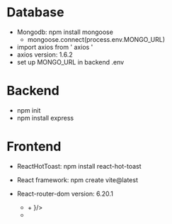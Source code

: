# Database 
- Mongodb: npm install mongoose
  + mongoose.connect(process.env.MONGO_URL)
- import axios from ' axios '
- axios version: 1.6.2
- set up MONGO_URL in backend .env

# Backend
- npm init
- npm install express
  
# Frontend
- ReactHotToast: npm install react-hot-toast
- React framework: npm create vite@latest
- React-router-dom version: 6.20.1

  + <Routes>
        + <Route path = '...' element={</>}/>
  + </Routes>
